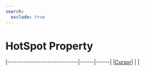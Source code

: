 ```yaml
---
search:
  exclude: true
---
```


<h1 class="heading"><span class="name">HotSpot Property</span></h1>

|------------------------------|------|------|
|[Cursor](../objects/cursor.md)|&nbsp;|&nbsp;|
